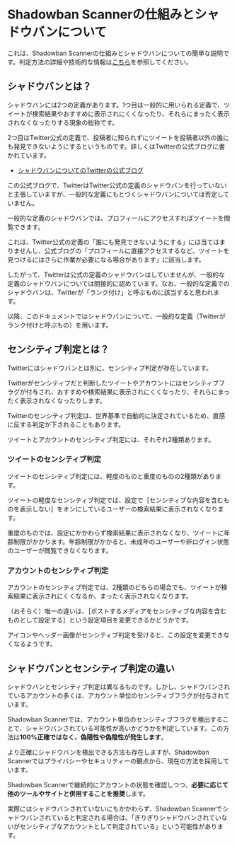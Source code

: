# Shadowban Scannerの仕組みとシャドウバンについて

これは、Shadowban Scannerの仕組みとシャドウバンについての簡単な説明です。判定方法の詳細や技術的な情報は[こちら](./technical-information.md)を参照してください。

## シャドウバンとは？

シャドウバンには2つの定義があります。1つ目は一般的に用いられる定義で、ツイートが検索結果やおすすめに表示されにくくなったり、それらにまったく表示されなくなったりする現象の総称です。

2つ目はTwitter公式の定義で、投稿者に知られずにツイートを投稿者以外の誰にも発見できないようにするというものです。詳しくはTwitterの公式ブログに書かれています。

- [シャドウバンについてのTwitterの公式ブログ](https://blog.twitter.com/en_us/topics/company/2018/Setting-the-record-straight-on-shadow-banning)

この公式ブログで、TwitterはTwitter公式の定義のシャドウバンを行っていないと主張していますが、一般的な定義にもとづくシャドウバンについては否定していません。

一般的な定義のシャドウバンでは、プロフィールにアクセスすればツイートを閲覧できます。

これは、Twitter公式の定義の「誰にも発見できないようにする」には当てはまりませんし、公式ブログの「プロフィールに直接アクセスするなど、ツイートを見つけるにはさらに作業が必要になる場合があります」に該当します。

したがって、Twitterは公式の定義のシャドウバンはしていませんが、一般的な定義のシャドウバンについては間接的に認めています。なお、一般的な定義でのシャドウバンは、Twitterが「ランク付け」と呼ぶものに該当すると思われます。

以降、このドキュメントではシャドウバンについて、一般的な定義（Twitterがランク付けと呼ぶもの）を用います。

## センシティブ判定とは？

Twitterにはシャドウバンとは別に、センシティブ判定が存在しています。

Twitterがセンシティブだと判断したツイートやアカウントにはセンシティブフラグが付与され、おすすめや検索結果に表示されにくくなったり、それらにまったく表示されなくなったりします。

Twitterのセンシティブ判定は、世界基準で自動的に決定されているため、直感に反する判定が下されることもあります。

ツイートとアカウントのセンシティブ判定には、それぞれ2種類あります。

### ツイートのセンシティブ判定

ツイートのセンシティブ判定には、軽度のものと重度のものの2種類があります。

ツイートの軽度なセンシティブ判定では、設定で［センシティブな内容を含むものを表示しない］をオンにしているユーザーの検索結果に表示されなくなります。

重度のものでは、設定にかかわらず検索結果に表示されなくなり、ツイートに年齢制限がかかります。年齢制限がかかると、未成年のユーザーや非ログイン状態のユーザーが閲覧できなくなります。

### アカウントのセンシティブ判定

アカウントのセンシティブ判定では、2種類のどちらの場合でも、ツイートが検索結果に表示されにくくなるか、まったく表示されなくなります。

（おそらく）唯一の違いは、［ポストするメディアをセンシティブな内容を含むものとして設定する］という設定項目を変更できるかどうかです。

アイコンやヘッダー画像がセンシティブ判定を受けると、この設定を変更できなくなるようです。

## シャドウバンとセンシティブ判定の違い

シャドウバンとセンシティブ判定は異なるものです。しかし、シャドウバンされているアカウントの多くは、アカウント単位のセンシティブフラグが付与されています。

Shadowban Scannerでは、アカウント単位のセンシティブフラグを検出することで、シャドウバンされている可能性が高いかどうかを判定しています。この方法は**100%正確ではなく、偽陽性や偽陰性が発生します**。

より正確にシャドウバンを検出できる方法も存在しますが、Shadowban Scannerではプライバシーやセキュリティーの観点から、現在の方法を採用しています。

Shadowban Scannerで継続的にアカウントの状態を確認しつつ、**必要に応じて他のツールやサイトと併用することを推奨**します。

実際にはシャドウバンされていないにもかかわらず、Shadowban Scannerでシャドウバンされていると判定される場合は、「ぎりぎりシャドウバンされていないがセンシティブなアカウントとして判定されている」という可能性があります。

